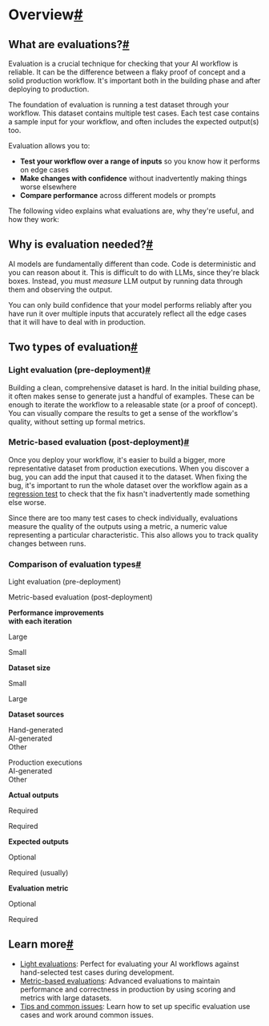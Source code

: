 [](https://github.com/n8n-io/n8n-docs/edit/main/docs/advanced-ai/evaluations/overview.md "Edit this page")

# Overview[#](#overview "Permanent link")

## What are evaluations?[#](#what-are-evaluations "Permanent link")

Evaluation is a crucial technique for checking that your AI workflow is reliable. It can be the difference between a flaky proof of concept and a solid production workflow. It's important both in the building phase and after deploying to production.

The foundation of evaluation is running a test dataset through your workflow. This dataset contains multiple test cases. Each test case contains a sample input for your workflow, and often includes the expected output(s) too.

Evaluation allows you to:

*   **Test your workflow over a range of inputs** so you know how it performs on edge cases
*   **Make changes with confidence** without inadvertently making things worse elsewhere
*   **Compare performance** across different models or prompts

The following video explains what evaluations are, why they're useful, and how they work:

## Why is evaluation needed?[#](#why-is-evaluation-needed "Permanent link")

AI models are fundamentally different than code. Code is deterministic and you can reason about it. This is difficult to do with LLMs, since they're black boxes. Instead, you must _measure_ LLM output by running data through them and observing the output.

You can only build confidence that your model performs reliably after you have run it over multiple inputs that accurately reflect all the edge cases that it will have to deal with in production.

## Two types of evaluation[#](#two-types-of-evaluation "Permanent link")

### Light evaluation (pre-deployment)[#](#light-evaluation-pre-deployment "Permanent link")

Building a clean, comprehensive dataset is hard. In the initial building phase, it often makes sense to generate just a handful of examples. These can be enough to iterate the workflow to a releasable state (or a proof of concept). You can visually compare the results to get a sense of the workflow's quality, without setting up formal metrics.

### Metric-based evaluation (post-deployment)[#](#metric-based-evaluation-post-deployment "Permanent link")

Once you deploy your workflow, it's easier to build a bigger, more representative dataset from production executions. When you discover a bug, you can add the input that caused it to the dataset. When fixing the bug, it's important to run the whole dataset over the workflow again as a [regression test](https://en.wikipedia.org/wiki/Regression_testing) to check that the fix hasn't inadvertently made something else worse.

Since there are too many test cases to check individually, evaluations measure the quality of the outputs using a metric, a numeric value representing a particular characteristic. This also allows you to track quality changes between runs.

### Comparison of evaluation types[#](#comparison-of-evaluation-types "Permanent link")

Light evaluation (pre-deployment)

Metric-based evaluation (post-deployment)

**Performance improvements  
with each iteration**

Large

Small

**Dataset size**

Small

Large

**Dataset sources**

Hand-generated  
AI-generated  
Other

Production executions  
AI-generated  
Other

**Actual outputs**

Required

Required

**Expected outputs**

Optional

Required (usually)

**Evaluation** **metric**

Optional

Required

## Learn more[#](#learn-more "Permanent link")

*   [Light evaluations](../light-evaluations/): Perfect for evaluating your AI workflows against hand-selected test cases during development.
*   [Metric-based evaluations](../metric-based-evaluations/): Advanced evaluations to maintain performance and correctness in production by using scoring and metrics with large datasets.
*   [Tips and common issues](../metric-based-evaluations/): Learn how to set up specific evaluation use cases and work around common issues.